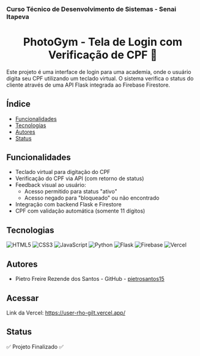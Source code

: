 ### Curso Técnico de Desenvolvimento de Sistemas - Senai Itapeva
<h1 align="center">PhotoGym - Tela de Login com Verificação de CPF 📲</h1>

Este projeto é uma interface de login para uma academia, onde o usuário digita seu CPF utilizando um teclado virtual. O sistema verifica o status do cliente através de uma API Flask integrada ao Firebase Firestore.

## Índice
- [Funcionalidades](#funcionalidades)
- [Tecnologias](#tecnologias)
- [Autores](#autores)
- [Status](#status)

## Funcionalidades
- Teclado virtual para digitação do CPF
- Verificação do CPF via API (com retorno de status)
- Feedback visual ao usuário:
  - Acesso permitido para status "ativo"
  - Acesso negado para "bloqueado" ou não encontrado
- Integração com backend Flask e Firestore
- CPF com validação automática (somente 11 dígitos)

## Tecnologias

![HTML5](https://img.shields.io/badge/HTML5-E34F26?style=for-the-badge&logo=html5&logoColor=white)
![CSS3](https://img.shields.io/badge/CSS3-1572B6?style=for-the-badge&logo=css3&logoColor=white)
![JavaScript](https://img.shields.io/badge/JavaScript-F7DF1E?style=for-the-badge&logo=javascript&logoColor=black)
![Python](https://img.shields.io/badge/Python-FFD43B?style=for-the-badge&logo=python&logoColor=blue)
![Flask](https://img.shields.io/badge/Flask-000000?style=for-the-badge&logo=flask&logoColor=white)
![Firebase](https://img.shields.io/badge/Firebase-ffca28?style=for-the-badge&logo=firebase&logoColor=black)
![Vercel](https://img.shields.io/badge/Vercel-000000?style=for-the-badge&logo=vercel&logoColor=white)

## Autores
- Pietro Freire Rezende dos Santos - GitHub - [pietrosantos15](https://github.com/pietrosantos15)

## Acessar
Link da Vercel: https://user-rho-gilt.vercel.app/


## Status
✅ Projeto Finalizado ✅
